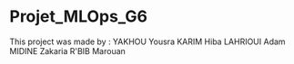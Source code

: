 # Projet_MLOps_G6
This project was made by :
YAKHOU Yousra
KARIM Hiba
LAHRIOUI Adam
MIDINE Zakaria
R'BIB Marouan
